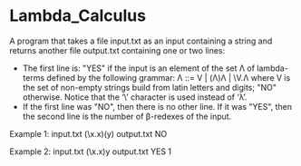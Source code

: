 # Lambda_Calculus
A program that takes a file input.txt as an input containing a string and returns another file output.txt containing one or two lines:
  * The first line is: "YES" if the input is an element of the set Λ of lambda-terms defined by the following grammar:
      Λ ::= V | (Λ)Λ | \V.Λ
    where V is the set of non-empty strings build from latin letters and digits; "NO" otherwise. Notice that the ‘\’ character is used instead of ‘λ’.
  * If the first line was "NO", then there is no other line. If it was "YES", then the second line is the number of β-redexes of the input.
  
Example 1:
input.txt
(\x.x)(y)
output.txt
NO

Example 2:
input.txt
(\x.x)y
output.txt
YES
1
